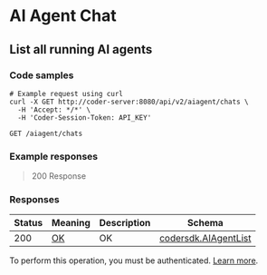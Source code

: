 # AI Agent Chat

## List all running AI agents

### Code samples

```shell
# Example request using curl
curl -X GET http://coder-server:8080/api/v2/aiagent/chats \
  -H 'Accept: */*' \
  -H 'Coder-Session-Token: API_KEY'
```

`GET /aiagent/chats`

### Example responses

> 200 Response

### Responses

| Status | Meaning                                                 | Description | Schema                                                 |
|--------|---------------------------------------------------------|-------------|--------------------------------------------------------|
| 200    | [OK](https://tools.ietf.org/html/rfc7231#section-6.3.1) | OK          | [codersdk.AIAgentList](schemas.md#codersdkaiagentlist) |

To perform this operation, you must be authenticated. [Learn more](authentication.md).
